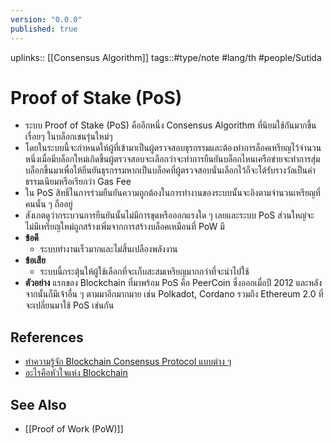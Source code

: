 ```yaml
---
version: "0.0.0"
published: true
---
```

uplinks:: [[Consensus Algorithm]]
tags::#type/note #lang/th #people/Sutida

# Proof of Stake (PoS)
- ระบบ Proof of Stake (PoS) คืออีกหนึ่ง Consensus Algorithm ที่นิยมใช้กันมากขึ้นเรื่อยๆ ในบล็อกเชนรุ่นใหม่ๆ
- โดยในระบบนี้จะกำหนดให้ผู้ที่เข้ามาเป็นผู้ตรวจสอบธุรกรรมและต้องทำการล็อคเหรียญไว้จำนวนหนึ่งเมื่อมีบล็อกใหม่เกิดขึ้นผู้ตรวจสอบจะเลือกว่าจะทำการยืนยันบล็อกไหนเครือข่ายจะทำการสุ่มบล็อกขึ้นมาเพื่อให้ยืนยันธุรกรรมหากเป็นบล็อคที่ผู้ตรวจสอบนั่นเลือกไว้ก็จะได้รับรางวัลเป็นค่าธรรมเนียมหรือเรียกว่า Gas Fee 
- ใน PoS สิทธิ์ในการร่วมยืนยันความถูกต้องในการทำงานของระบบนั้นจะอิงตามจำนวนเหรียญที่คนนั้น ๆ ถืออยู่
- สังเกตดูว่ากระบวนการยืนยันนั้นไม่มีการขุดหรือออกแรงใด ๆ เลยและระบบ PoS ส่วนใหญ่จะไม่มีเหรียญใหม่ถูกสร้างเพิ่มจากการสร้างบล็อคเหมือนที่ PoW มี
- **ข้อดี** 
	- ระบบทำงานเร็วมากและไม่สิ้นเปลืองพลังงาน
- **ข้อเสีย** 
	- ระบบนี้กระตุ้นให้ผู้ใช้เลือกที่จะเก็บสะสมเหรียญมากกว่าที่จะนำไปใช้
- **ตัวอย่าง** แรกของ Blockchain ที่มาพร้อม PoS คือ PeerCoin ซึ่งออกเมื่อปี 2012 และหลังจากนั้นก็มีเจ้าอื่น ๆ ตามมาอีกมากมาย  เช่น Polkadot, Cordano รวมถึง Ethereum 2.0 ที่จะเปลี่ยนมาใช้ PoS เช่นกัน

## References
- [ทำความรู้จัก Blockchain Consensus Protocol แบบต่าง ๆ](https://nuuneoi.com/blog/blog.php?read_id=933)
- [อะไรคือหัวใจแห่ง Blockchain](https://medium.com/bitkub/consensus-algorithms-2d30ae933a02)

## See Also
- [[Proof of Work (PoW)]]
